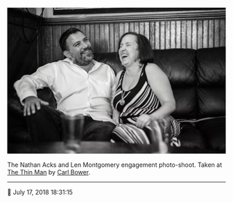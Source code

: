 ![Nathan and Len sitting in the back corner of the Thin Man](assets/0ec8fbdf1efedfea9b4acdb60ccc8fdd.webp)

The Nathan Acks and Len Montgomery engagement photo-shoot. Taken at [The Thin Man](http://www.thinmantavern.com/) by [Carl Bower](http://carlbowerphotos.com/).

- - - -

<span aria-hidden="true">📅</span> July 17, 2018 18:31:15
